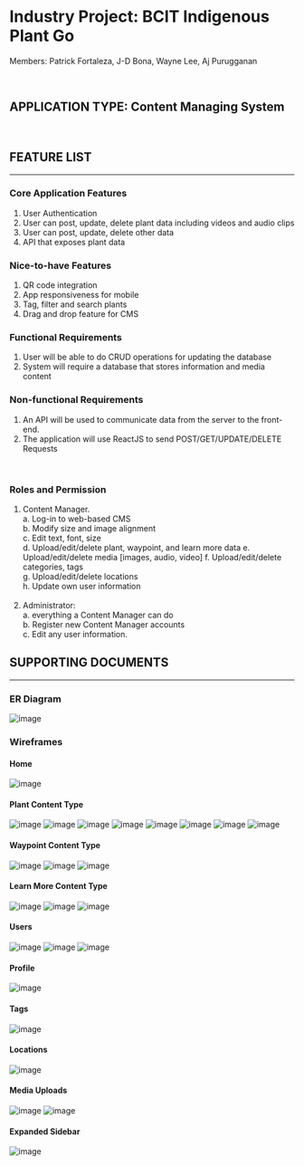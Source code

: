 # Industry Project: BCIT Indigenous Plant Go

Members: Patrick Fortaleza, J-D Bona, Wayne Lee, Aj Purugganan

<br>

## APPLICATION TYPE: Content Managing System

<br>

## FEATURE LIST

---

### Core Application Features

1. User Authentication
2. User can post, update, delete plant data including videos and audio clips
3. User can post, update, delete other data
4. API that exposes plant data

### Nice-to-have Features

1. QR code integration
2. App responsiveness for mobile
3. Tag, filter and search plants
4. Drag and drop feature for CMS

### Functional Requirements

1. User will be able to do CRUD operations for updating the database
2. System will require a database that stores information and media content

### Non-functional Requirements

1. An API will be used to communicate data from the server to the front-end.
2. The application will use ReactJS to send POST/GET/UPDATE/DELETE Requests

<br>

### Roles and Permission

1. Content Manager.<br>
   a. Log-in to web-based CMS <br>
   b. Modify size and image alignment <br>
   c. Edit text, font, size <br>
   d. Upload/edit/delete plant, waypoint, and learn more data
   e. Upload/edit/delete media [images, audio, video]
   f. Upload/edit/delete categories, tags <br>
   g. Upload/edit/delete locations <br>
   h. Update own user information <br>
   <br>
2. Administrator:<br>
   a. everything a Content Manager can do <br>
   b. Register new Content Manager accounts <br>
   c. Edit any user information. <br>

## SUPPORTING DOCUMENTS

---

### ER Diagram

![image](/planning/database/ERD/ERDv2.png)

### Wireframes

#### Home

![image](/planning/client/wireframes/DASHBOARDHOME.png)

#### Plant Content Type

![image](/planning/client/wireframes/PLANTS1.png)
![image](/planning/client/wireframes/PLANTS2.png)
![image](/planning/client/wireframes/PLANTS3.png)
![image](/planning/client/wireframes/PLANTS4.png)
![image](/planning/client/wireframes/PLANTS5.png)
![image](/planning/client/wireframes/PLANTS6.png)
![image](/planning/client/wireframes/PLANTS7.png)
![image](/planning/client/wireframes/PLANTS8.png)

#### Waypoint Content Type

![image](/planning/client/wireframes/WAYPOINTS1.png)
![image](/planning/client/wireframes/WAYPOINTS2.png)
![image](/planning/client/wireframes/WAYPOINTS3.png)

#### Learn More Content Type

![image](/planning/client/wireframes/LEARNMORE1.png)
![image](/planning/client/wireframes/LEARNMORE2.png)
![image](/planning/client/wireframes/LEARNMORE3.png)

#### Users

![image](/planning/client/wireframes/USERS1.png)
![image](/planning/client/wireframes/USERS2.png)
![image](/planning/client/wireframes/USERS3.png)

#### Profile

![image](/planning/client/wireframes/PROFILE.png)

#### Tags

![image](/planning/client/wireframes/TAGS.png)

#### Locations

![image](/planning/client/wireframes/LOCATIONS.png)

#### Media Uploads

![image](/planning/client/wireframes/MEDIA1.png)
![image](/planning/client/wireframes/MEDIA2.png)

#### Expanded Sidebar

![image](/planning/client/wireframes/SIDEBAR.png)
